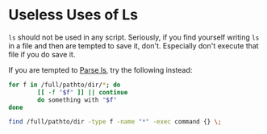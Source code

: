 # Useless Uses of Ls

`ls` should not be used in any script.  Seriously, if you find yourself writing `ls` in a file and then are
tempted to save it, don't.  Especially don't execute that file if you do save it.

If you are tempted to [Parse ls](http://mywiki.wooledge.org/ParsingLs), try the following instead:

``` bash
for f in /full/pathto/dir/*; do
        [[ -f "$f" ]] || continue
        do something with "$f"
done

find /full/pathto/dir -type f -name "*" -exec command {} \;
```